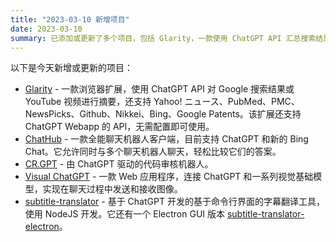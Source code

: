 ```yaml
---
title: "2023-03-10 新增项目"
date: 2023-03-10
summary: 已添加或更新了多个项目，包括 Glarity，一款使用 ChatGPT API 汇总搜索结果的浏览器扩展程序，以及 ChatHub，一款全能聊天机器人客户端。CR.GPT 是一个代码审查机器人，而 Visual ChatGPT 允许在聊天过程中发送和接收图像。此外，“subtitle-translator”是用于字幕翻译的 CLI 工具。
---
```

以下是今天新增或更新的项目：

- [Glarity](https://glarity.app/) - 一款浏览器扩展，使用 ChatGPT API 对 Google 搜索结果或 YouTube 视频进行摘要，还支持 Yahoo! ニュース、PubMed、PMC、NewsPicks、Github、Nikkei、Bing、Google Patents。该扩展还支持 ChatGPT Webapp 的 API，无需配置即可使用。
- [ChatHub](https://chrome.google.com/webstore/detail/chathub-all-in-one-chatbo/iaakpnchhognanibcahlpcplchdfmgma) - 一款全能聊天机器人客户端，目前支持 ChatGPT 和新的 Bing Chat。它允许同时与多个聊天机器人聊天，轻松比较它们的答案。
- [CR.GPT](https://github.com/apps/cr-gpt) - 由 ChatGPT 驱动的代码审核机器人。
- [Visual ChatGPT](https://github.com/microsoft/visual-chatgpt) - 一款 Web 应用程序，连接 ChatGPT 和一系列视觉基础模型，实现在聊天过程中发送和接收图像。
- [subtitle-translator](https://github.com/gnehs/subtitle-translator) - 基于 ChatGPT 开发的基于命令行界面的字幕翻译工具，使用 NodeJS 开发。它还有一个 Electron GUI 版本 [subtitle-translator-electron](https://github.com/gnehs/subtitle-translator-electron)。

